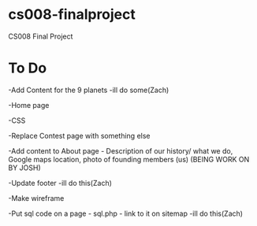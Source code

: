 # cs008-finalproject
CS008 Final Project

# To Do
-Add Content for the 9 planets
-ill do some(Zach)

-Home page 

-CSS

-Replace Contest page with something else

-Add content to About page - Description of our history/ what we do,   Google maps location, photo of founding members (us)
  (BEING WORK ON BY JOSH)
  
-Update footer
-ill do this(Zach)

-Make wireframe

-Put sql code on a page - sql.php - link to it on sitemap
-ill do this(Zach)
